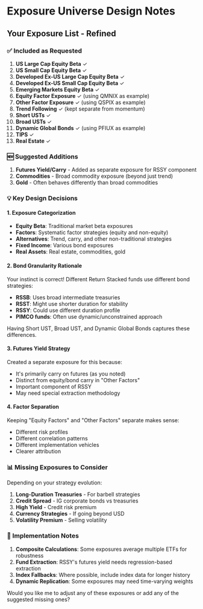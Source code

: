 # Exposure Universe Design Notes

## Your Exposure List - Refined

### ✅ Included as Requested
1. **US Large Cap Equity Beta** ✓
2. **US Small Cap Equity Beta** ✓  
3. **Developed Ex-US Large Cap Equity Beta** ✓
4. **Developed Ex-US Small Cap Equity Beta** ✓
5. **Emerging Markets Equity Beta** ✓
6. **Equity Factor Exposure** ✓ (using QMNIX as example)
7. **Other Factor Exposure** ✓ (using QSPIX as example)
8. **Trend Following** ✓ (kept separate from momentum)
9. **Short USTs** ✓
10. **Broad USTs** ✓
11. **Dynamic Global Bonds** ✓ (using PFIUX as example)
12. **TIPS** ✓
13. **Real Estate** ✓

### 🆕 Suggested Additions
1. **Futures Yield/Carry** - Added as separate exposure for RSSY component
2. **Commodities** - Broad commodity exposure (beyond just trend)
3. **Gold** - Often behaves differently than broad commodities

### 💡 Key Design Decisions

#### 1. Exposure Categorization
- **Equity Beta**: Traditional market beta exposures
- **Factors**: Systematic factor strategies (equity and non-equity)
- **Alternatives**: Trend, carry, and other non-traditional strategies
- **Fixed Income**: Various bond exposures
- **Real Assets**: Real estate, commodities, gold

#### 2. Bond Granularity Rationale
Your instinct is correct! Different Return Stacked funds use different bond strategies:
- **RSSB**: Uses broad intermediate treasuries
- **RSST**: Might use shorter duration for stability
- **RSSY**: Could use different duration profile
- **PIMCO funds**: Often use dynamic/unconstrained approach

Having Short UST, Broad UST, and Dynamic Global Bonds captures these differences.

#### 3. Futures Yield Strategy
Created a separate exposure for this because:
- It's primarily carry on futures (as you noted)
- Distinct from equity/bond carry in "Other Factors"
- Important component of RSSY
- May need special extraction methodology

#### 4. Factor Separation
Keeping "Equity Factors" and "Other Factors" separate makes sense:
- Different risk profiles
- Different correlation patterns
- Different implementation vehicles
- Clearer attribution

### 📊 Missing Exposures to Consider

Depending on your strategy evolution:
1. **Long-Duration Treasuries** - For barbell strategies
2. **Credit Spread** - IG corporate bonds vs treasuries
3. **High Yield** - Credit risk premium
4. **Currency Strategies** - If going beyond USD
5. **Volatility Premium** - Selling volatility

### 🔧 Implementation Notes

1. **Composite Calculations**: Some exposures average multiple ETFs for robustness
2. **Fund Extraction**: RSSY's futures yield needs regression-based extraction
3. **Index Fallbacks**: Where possible, include index data for longer history
4. **Dynamic Replication**: Some exposures may need time-varying weights

Would you like me to adjust any of these exposures or add any of the suggested missing ones?
